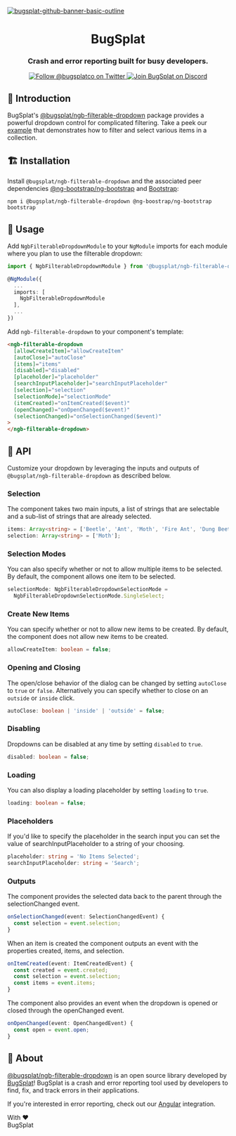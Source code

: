 [![bugsplat-github-banner-basic-outline](https://user-images.githubusercontent.com/20464226/149019306-3186103c-5315-4dad-a499-4fd1df408475.png)](https://bugsplat.com)
<br/>
# <div align="center">BugSplat</div> 
### **<div align="center">Crash and error reporting built for busy developers.</div>**
<div align="center">
    <a href="https://twitter.com/BugSplatCo">
        <img alt="Follow @bugsplatco on Twitter" src="https://img.shields.io/twitter/follow/bugsplatco?label=Follow%20BugSplat&style=social">
    </a>
    <a href="https://discord.gg/K4KjjRV5ve">
        <img alt="Join BugSplat on Discord" src="https://img.shields.io/discord/664965194799251487?label=Join%20Discord&logo=Discord&style=social">
    </a>
</div>

## 👋 Introduction

BugSplat's [@bugsplat/ngb-filterable-dropdown](https://www.npmjs.com/package/@bugsplat/ngb-filterable-dropdown) package provides a powerful dropdown control for complicated filtering. Take a peek our [example](https://bugsplat-git.github.io/ngb-filterable-dropdown-example/) that demonstrates how to filter and select various items in a collection.

## 🏗 Installation

Install `@bugsplat/ngb-filterable-dropdown` and the associated peer dependencies [@ng-bootstrap/ng-bootstrap](https://ng-bootstrap.github.io/#/home) and [Bootstrap](https://getbootstrap.com/):

`npm i @bugsplat/ngb-filterable-dropdown @ng-boostrap/ng-bootstrap bootstrap`

## 🏃 Usage

Add `NgbFilterableDropdownModule` to your `NgModule` imports for each module where you plan to use the filterable dropdown:

```ts
import { NgbFilterableDropdownModule } from '@bugsplat/ngb-filterable-dropdown'

@NgModule({
  ...
  imports: [
    NgbFilterableDropdownModule
  ],
  ...
})
```

Add `ngb-filterable-dropdown` to your component's template:

```html
<ngb-filterable-dropdown
  [allowCreateItem]="allowCreateItem"
  [autoClose]="autoClose"
  [items]="items"
  [disabled]="disabled"
  [placeholder]="placeholder"
  [searchInputPlaceholder]="searchInputPlaceholder"
  [selection]="selection"
  [selectionMode]="selectionMode"
  (itemCreated)="onItemCreated($event)"
  (openChanged)="onOpenChanged($event)"
  (selectionChanged)="onSelectionChanged($event)"
>
</ngb-filterable-dropdown>
```

## 🧩 API

Customize your dropdown by leveraging the inputs and outputs of `@bugsplat/ngb-filterable-dropdown` as described below.

### Selection

The component takes two main inputs, a list of strings that are selectable and a sub-list of strings that are already selected.

```ts
items: Array<string> = ['Beetle', 'Ant', 'Moth', 'Fire Ant', 'Dung Beetle', 'Grass Ant'];
selection: Array<string> = ['Moth'];
```

### Selection Modes

You can also specify whether or not to allow multiple items to be selected. By default, the component allows one item to be selected.

```ts
selectionMode: NgbFilterableDropdownSelectionMode =
  NgbFilterableDropdownSelectionMode.SingleSelect;
```

### Create New Items

You can specify whether or not to allow new items to be created. By default, the component does not allow new items to be created.

```ts
allowCreateItem: boolean = false;
```

### Opening and Closing

The open/close behavior of the dialog can be changed by setting `autoClose` to `true` or `false`. Alternatively you can specify whether to close on an `outside` or `inside` click. 

```ts
autoClose: boolean | 'inside' | 'outside' = false;
```

### Disabling

Dropdowns can be disabled at any time by setting `disabled` to `true`.

```ts
disabled: boolean = false;
```

### Loading

You can also display a loading placeholder by setting `loading` to `true`.

```ts
loading: boolean = false;
```

### Placeholders

If you'd like to specify the placeholder in the search input you can set the value of searchInputPlaceholder to a string of your choosing.

```ts
placeholder: string = 'No Items Selected';
searchInputPlaceholder: string = 'Search';
```

### Outputs

The component provides the selected data back to the parent through the selectionChanged event.

```ts
onSelectionChanged(event: SelectionChangedEvent) {
  const selection = event.selection;
}
```

When an item is created the component outputs an event with the properties created, items, and selection.

```ts
onItemCreated(event: ItemCreatedEvent) {
  const created = event.created;
  const selection = event.selection;
  const items = event.items;
}
```

The component also provides an event when the dropdown is opened or closed through the openChanged event.

```ts
onOpenChanged(event: OpenChangedEvent) {
  const open = event.open;
}
```
## 🐛 About

[@bugsplat/ngb-filterable-dropdown](https://github.com/BugSplat-git/ngb-filterable-dropdown) is an open source library developed by [BugSplat](https://www.bugsplat.com/)! BugSplat is a crash and error reporting tool used by developers to find, fix, and track errors in their applications.

If you're interested in error reporting, check out our [Angular](https://www.bugsplat.com/docs/sdk/angular/) integration.

With :heart:  
BugSplat
